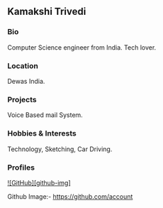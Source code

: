 ## Kamakshi Trivedi

### Bio
Computer Science engineer from India. Tech lover. 

### Location
Dewas India.

### Projects
Voice Based mail System. 

### Hobbies & Interests
Technology, Sketching, Car Driving. 

### Profiles
[![GitHub][github-img]](https://github.com/Kam149 )
  
<!-- Don't edit the below 2 lines -->

Github Image:- https://github.com/account
